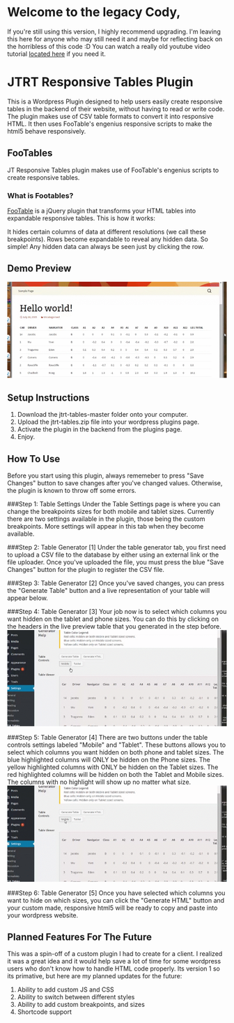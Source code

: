 # Welcome to the legacy Cody,
If you're still using this version, I highly recommend upgrading. I'm leaving this here for anyone who may still need it and maybe for reflecting back on the horribless of this code :D You can watch a really old youtube video tutorial [located here](https://www.youtube.com/watch?v=OTxaksRothY&feature=youtu.be) if you need it. 

# JTRT Responsive Tables Plugin
This is a Wordpress Plugin designed to help users easily create responsive tables in the backend of their website, without having to read or write code. The plugin makes use of CSV table formats to convert it into responsive HTML. It then uses FooTable's engenius responsive scripts to make the html5 behave responsively. 

## FooTables
JT Responsive Tables plugin makes use of FooTable's engenius scripts to create responsive tables. 

### What is Footables?
[FooTable](https://github.com/fooplugins/FooTable/blob/V2/README.md) is a jQuery plugin that transforms your HTML tables into expandable responsive tables. This is how it works:

It hides certain columns of data at different resolutions (we call these breakpoints).
Rows become expandable to reveal any hidden data.
So simple! Any hidden data can always be seen just by clicking the row.

## Demo Preview
![](docs/gif2.gif)

## Setup Instructions
1. Download the jtrt-tables-master folder onto your computer.
2. Upload the jtrt-tables.zip file into your wordpress plugins page.
3. Activate the plugin in the backend from the plugins page. 
4. Enjoy.

## How To Use
Before you start using this plugin, always rememeber to press "Save Changes" button to save changes after you've changed values. Otherwise, the plugin is known to throw off some errors. 

###Step 1: Table Settings
Under the Table Settings page is where you can change the breakpoints sizes for both mobile and tablet sizes. Currently there are two settings available in the plugin, those being the custom breakpoints. More settings will appear in this tab when they become available.

###Step 2: Table Generator [1]
Under the table generator tab, you first need to upload a CSV file to the database by either using an external link or the file uploader. Once you've uploaded the file, you must press the blue "Save Changes" button for the plugin to register the CSV file. 

###Step 3: Table Generator [2]
Once you've saved changes, you can press the "Generate Table" button and a live representation of your table will appear below. 

###Step 4: Table Generator [3]
Your job now is to select which columns you want hidden on the tablet and phone sizes. You can do this by clicking on the headers in the live preview table that you generated in the step before.
![](docs/gif1.gif)

###Step 5: Table Generator [4]
There are two buttons under the table controls settings labeled "Mobile" and "Tablet". These buttons allows you to select which columns you want hidden on both phone and tablet sizes. The blue highlighted columns will ONLY be hidden on the Phone sizes. The yellow highlighted columns with ONLY be hidden on the Tablet sizes. The red highlighted columns will be hidden on both the Tablet and Mobile sizes. The columns with no highlight will show up no matter what size. 
![](docs/gif3.gif)

###Step 6: Table Generator [5]
Once you have selected which columns you want to hide on which sizes, you can click the "Generate HTML" button and your custom made, responsive html5 will be ready to copy and paste into your wordpress website. 

## Planned Features For The Future
This was a spin-off of a custom plugin I had to create for a client. I realized it was a great idea and it would help save a lot of time for some wordpress users who don't know how to handle HTML code properly. Its version 1 so its primative, but here are my planned updates for the future:

1. Ability to add custom JS and CSS
2. Ability to switch between different styles
3. Ability to add custom breakpoints, and sizes
4. Shortcode support

